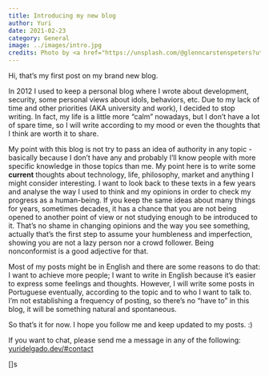 ```yaml
---
title: Introducing my new blog
author: Yuri
date: 2021-02-23
category: General
image: ../images/intro.jpg
credits: Photo by <a href="https://unsplash.com/@glenncarstenspeters?utm_source=unsplash&amp;utm_medium=referral&amp;utm_content=creditCopyText">Glenn Carstens-Peters</a> on <a href="https://unsplash.com/s/photos/computer?utm_source=unsplash&amp;utm_medium=referral&amp;utm_content=creditCopyText">Unsplash</a>
---
```


Hi, that’s my first post on my brand new blog. 

In 2012 I used to keep a personal blog where I wrote about development, security, some personal views about idols, behaviors, etc. Due to my lack of time and other priorities (AKA university and work), I decided to stop writing. In fact, my life is a little more “calm” nowadays, but I don’t have a lot of spare time, so I will write according to my mood or even the thoughts that I think are worth it to share.

My point with this blog is not try to pass an idea of authority in any topic - basically because I don’t have any and probably I’ll know people with more specific knowledge in those topics than me. My point here is to write some **current** thoughts about technology, life, philosophy, market and anything I might consider interesting. I want to look back to these texts in a few years and analyse the way I used to think and my opinions in order to check my progress as a human-being. If you keep the same ideas about many things for years, sometimes decades, it has a chance that you are not being opened to another point of view or not studying enough to be introduced to it. That’s no shame in changing opinions and the way you see something, actually that’s the first step to assume your humbleness and imperfection, showing you are not a lazy person nor a crowd follower. Being nonconformist is a good adjective for that.

Most of my posts might be in English and there are some reasons to do that: I want to achieve more people; I want to write in English because it’s easier to express some feelings and thoughts. However, I will write some posts in Portuguese eventually, according to the topic and to who I want to talk to. I’m not establishing a frequency of posting, so there’s no “have to” in this blog, it will be something natural and spontaneous.

So that’s it for now. I hope you follow me and keep updated to my posts. :)

If you want to chat, please send me a message in any of the following: <a href="https://yuridelgado.dev/#contact">yuridelgado.dev/#contact</a>

[]s
